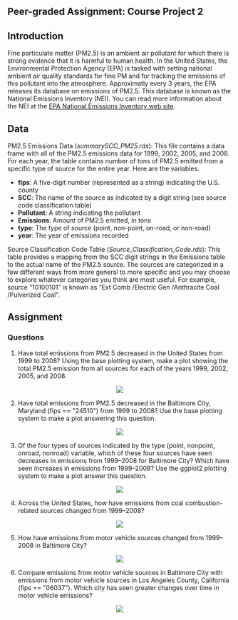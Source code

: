 ## Peer-graded Assignment: Course Project 2
## Introduction
Fine particulate matter (PM2.5) is an ambient air pollutant for which there is strong evidence 
that it is harmful to human health. In the United States, the Environmental Protection Agency (EPA)
is tasked with setting national ambient air quality standards for fine PM and for tracking the emissions 
of this pollutant into the atmosphere. Approximatly every 3 years, the EPA releases its database on emissions
of PM2.5. This database is known as the National Emissions Inventory (NEI). You can read more information about
the NEI at the [EPA National Emissions Inventory web site](http://www.epa.gov/ttn/chief/eiinformation.html).

## Data
PM2.5 Emissions Data (_summarySCC_PM25.rds_): 
This file contains a data frame with all of the PM2.5 emissions data for 1999, 2002, 2005, and 2008.
For each year, the table contains number of tons of PM2.5 emitted from a specific type of source for 
the entire year. Here are the variables.
* __fips__: A five-digit number (represented as a string) indicating the U.S. county
* __SCC__: The name of the source as indicated by a digit string (see source code classification table)
* __Pollutant__: A string indicating the pollutant
* __Emissions__: Amount of PM2.5 emitted, in tons
* __type__: The type of source (point, non-point, on-road, or non-road)
* __year__: The year of emissions recorded

Source Classification Code Table (_Source_Classification_Code.rds_): This table provides a mapping from the 
SCC digit strings in the Emissions table to the actual name of the PM2.5 source. The sources are categorized 
in a few different ways from more general to more specific and you may choose to explore whatever categories 
you think are most useful. For example, source “10100101” is known as “Ext Comb /Electric Gen /Anthracite Coal /Pulverized Coal”.

## Assignment
### Questions
1. Have total emissions from PM2.5 decreased in the United States from 1999 to 2008? Using the base plotting system, 
make a plot showing the total PM2.5 emission from all sources for each of the years 1999, 2002, 2005, and 2008.

<p align="center" width="100%">
  <img src="https://github.com/rcflorestal/Data-Science-Specialization/blob/main/Exploratory-Data-Analysis/Course_Project_2/plot1.png">
</p>
 
2. Have total emissions from PM2.5 decreased in the Baltimore City, Maryland (fips == "24510") from 1999 to 2008?
Use the base plotting system to make a plot answering this question.

<p align="center" width="100%">
  <img src="https://github.com/rcflorestal/Data-Science-Specialization/blob/main/Exploratory-Data-Analysis/Course_Project_2/plot2.png">
  </p>
  
3. Of the four types of sources indicated by the type (point, nonpoint, onroad, nonroad)
variable, which of these four sources have seen decreases in emissions from 1999–2008 for Baltimore City?
Which have seen increases in emissions from 1999–2008? Use the ggplot2 plotting system to make a plot answer this question.

<p align="center" width="100%">
  <img src="https://github.com/rcflorestal/Data-Science-Specialization/blob/main/Exploratory-Data-Analysis/Course_Project_2/plot3.png">
  </p>
  
4. Across the United States, how have emissions from coal combustion-related sources changed from 1999–2008?

<p align="center" width="100%">
  <img src="https://github.com/rcflorestal/Data-Science-Specialization/blob/main/Exploratory-Data-Analysis/Course_Project_2/plot4.png">
  </p>

5. How have emissions from motor vehicle sources changed from 1999–2008 in Baltimore City?

<p align="center" width="100%">
  <img src="https://github.com/rcflorestal/Data-Science-Specialization/blob/main/Exploratory-Data-Analysis/Course_Project_2/plot5.png">
  </p>
  
 6. Compare emissions from motor vehicle sources in Baltimore City with emissions from motor vehicle sources in Los Angeles County, California (fips == "06037"). Which city has seen greater changes over time in motor vehicle emissions?
 
 <p align="center" width="100%">
  <img src="https://github.com/rcflorestal/Data-Science-Specialization/blob/main/Exploratory-Data-Analysis/Course_Project_2/plot6.png">
  </p>
  
